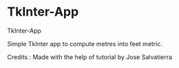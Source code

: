 # TkInter-App
 TkInter-App

Simple TkInter app to compute metres into feet metric.

Credits : Made with the help of tutorial by Jose Salvatierra
